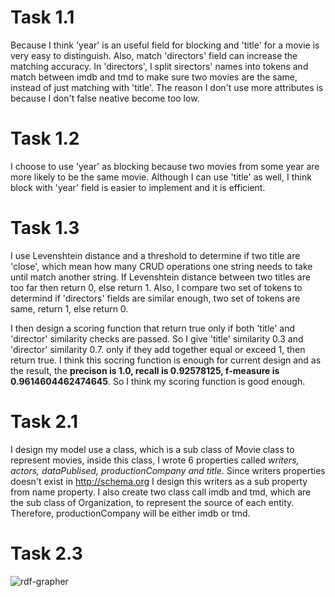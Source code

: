 # Task 1.1

Because I think 'year' is an useful field for blocking and 'title' for a movie is very easy to distinguish. Also, match 'directors' field can increase the matching accuracy. In 'directors', I split sirectors' names into tokens and match between imdb and tmd to make sure two movies are the same, instead of just matching with 'title'. The reason I don't use more attributes is because I don't false neative become too low.



# Task 1.2

I choose to use 'year' as blocking because two movies from some year are more likely to be the same movie. Although I can use 'title' as well, I think block with 'year' field is easier to implement and it is efficient.



# Task 1.3

I use Levenshtein distance and a threshold to determine if two title are 'close', which mean how many CRUD operations one string needs to take until match another string.  If Levenshtein distance between two titles are too far then return 0, else return 1. Also, I compare two set of tokens to determind if 'directors' fields are similar enough, two set of tokens are same, return 1, else return 0.

I then design a scoring function that return true only if both 'title' and 'director' similarity checks are passed. So I give 'title' similarity 0.3 and 'director' similarity 0.7. only if they add together equal or exceed 1, then return true. I think this socring function is enough for current design and as the result, the **precison is 1.0, recall is 0.92578125, f-measure is 0.9614604462474645**. So I think my scoring function is good enough.

# Task 2.1

I design my model use a class, which is a sub class of Movie class to represent movies, inside this class, I wrote 6 properties called *writers, actors, dataPublised, productionCompany and title*. Since writers properties doesn't exist in http://schema.org I design this writers as a sub property from name property. I also create two class call imdb and tmd, which are the sub class of Organization, to represent the source of each entity. Therefore, productionCompany will be either imdb or tmd.

# Task 2.3

![rdf-grapher](/Users/trevor/Google_Drive/Notes/_resources/rdf-grapher.png)